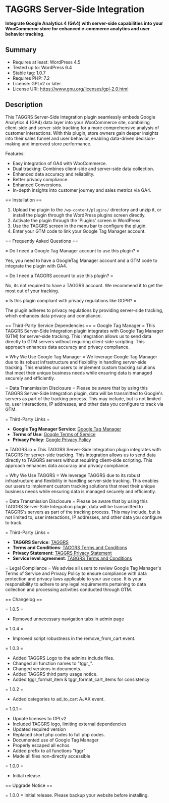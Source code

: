 # TAGGRS Server-Side Integration
**Integrate Google Analytics 4 (GA4) with server-side capabilities into your WooCommerce store for enhanced e-commerce analytics and user behavior tracking**.
## Summary

 - Requires at least: WordPress 4.5
 - Tested up to: WordPress 6.4
 - Stable tag: 1.0.7
 - Requires PHP: 7.2
 - License: GPLv2 or later
 - License URI: https://www.gnu.org/licenses/gpl-2.0.html
## Description
This TAGGRS Server-Side Integration plugin seamlessly embeds Google Analytics 4 (GA4) data layer into your WooCommerce site, combining client-side and server-side tracking for a more comprehensive analysis of customer interactions. With this plugin, store owners gain deeper insights into their sales funnel and user behavior, enabling data-driven decision-making and improved store performance.

Features:
- Easy integration of GA4 with WooCommerce.
- Dual tracking: Combines client-side and server-side data collection.
- Enhanced data accuracy and reliability.
- Better privacy compliance.
- Enhanced Conversions.
- In-depth insights into customer journey and sales metrics via GA4.

== Installation ==

1. Upload the plugin to the `/wp-content/plugins/` directory and unzip it, or install the plugin through the WordPress plugins screen directly.
2. Activate the plugin through the 'Plugins' screen in WordPress.
3. Use the TAGGRS screen in the menu bar to configure the plugin.
4. Enter your GTM code to link your Google Tag Manager account.

== Frequently Asked Questions ==

= Do I need a Google Tag Manager account to use this plugin? =

Yes, you need to have a GoogleTag Manager account and a GTM code to integrate the plugin with GA4.

= Do I need a TAGGRS account to use this plugin? =

No, its not required to have a TAGGRS account. We recommend it to get the most out of your tracking.

= Is this plugin compliant with privacy regulations like GDPR? =

The plugin adheres to privacy regulations by providing server-side tracking, which enhances data privacy and compliance.

== Third-Party Service Dependencies ==
= Google Tag Manager =
This TAGGRS Server-Side Integration plugin integrates with Google Tag Manager (GTM) for server-side tracking. This integration allows us to send data directly to GTM servers without requiring client-side scripting. This approach enhances data accuracy and privacy compliance.

= Why We Use Google Tag Manager =
We leverage Google Tag Manager due to its robust infrastructure and flexibility in handling server-side tracking. This enables our users to implement custom tracking solutions that meet their unique business needs while ensuring data is managed securely and efficiently.

= Data Transmission Disclosure =
Please be aware that by using this TAGGRS Server-Side Integration plugin, data will be transmitted to Google's servers as part of the tracking process. This may include, but is not limited to, user interactions, IP addresses, and other data you configure to track via GTM.

= Third-Party Links =
- **Google Tag Manager Service**: [Google Tag Manager](https://tagmanager.google.com/)
- **Terms of Use**: [Google Terms of Service](https://policies.google.com/terms)
- **Privacy Policy**: [Google Privacy Policy](https://policies.google.com/privacy)

= TAGGRS.io =
This TAGGRS Server-Side Integration plugin integrates with TAGGRS for server-side tracking. This integration allows us to send data directly to TAGGRS servers without requiring client-side scripting. This approach enhances data accuracy and privacy compliance.

= Why We Use TAGGRS =
We leverage TAGGRS due to its robust infrastructure and flexibility in handling server-side tracking. This enables our users to implement custom tracking solutions that meet their unique business needs while ensuring data is managed securely and efficiently.

= Data Transmission Disclosure =
Please be aware that by using this TAGGRS Server-Side Integration plugin, data will be transmitted to TAGGRS's servers as part of the tracking process. This may include, but is not limited to, user interactions, IP addresses, and other data you configure to track.

= Third-Party Links =
- **TAGGRS Service**: [TAGGRS](https://taggrs.io/)
- **Terms and Conditions**: [TAGGRS Terms and Conditions](https://taggrs.io/en/terms-and-conditions/)
- **Privacy Statement**: [TAGGRS Privacy Statement](https://taggrs.io/en/privacy-statement/)
- **Service level agreement**: [TAGGRS Terms and Conditions](https://taggrs.io/en/service-level-agreement/)

= Legal Compliance =
We advise all users to review Google Tag Manager's Terms of Service and Privacy Policy to ensure compliance with data protection and privacy laws applicable to your use case. It is your responsibility to adhere to any legal requirements pertaining to data collection and processing activities conducted through GTM.

== Changelog ==

= 1.0.5 =
- Removed unnecessary navigation tabs in admin page 

= 1.0.4 =
- Improved script robustness in the remove_from_cart event.

= 1.0.3 =
- Added TAGGRS Logo to the admins include files.
- Changed all function names to "tggr_".
- Changed versions in documents.
- Added TAGGRS third party usage notice.
- Added tggr_format_item & tggr_format_cart_items for consistency

= 1.0.2 =
- Added categories to ad_to_cart AJAX event.

= 1.0.1 =
- Update licenses to GPLv2
- Included TAGGRS logo, limiting external dependencies
- Updated required version
- Replaced short php codes to full php codes.
- Documented use of Google Tag Manager
- Properly escaped all echos
- Added prefix to all functions "tggr"
- Made all files non-directly accessible

= 1.0.0 =
- Initial release.

== Upgrade Notice ==

= 1.0.0 =
Initial release. Please backup your website before installing.
